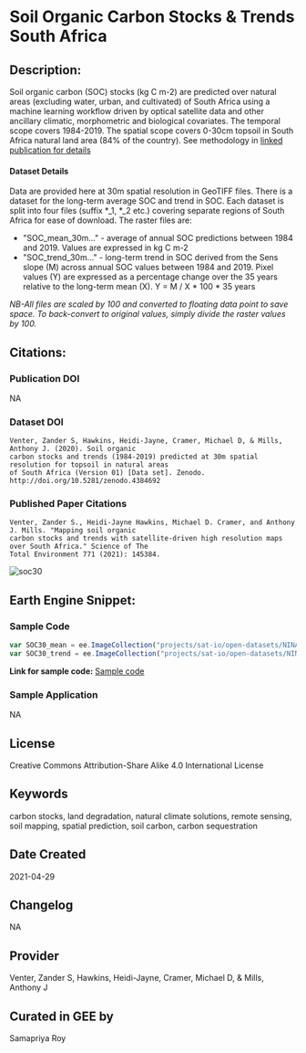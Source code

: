 
# Soil Organic Carbon Stocks & Trends South Africa

## Description:

Soil organic carbon (SOC) stocks (kg C m-2) are predicted over natural areas (excluding water, urban, and cultivated) of South Africa using a machine learning workflow driven by optical satellite data and other ancillary climatic, morphometric and biological covariates. The temporal scope covers 1984-2019. The spatial scope covers 0-30cm topsoil in South Africa natural land area (84% of the country). See methodology in [linked publication for details](https://www.sciencedirect.com/science/article/pii/S0048969721004526)

#### Dataset Details

Data are provided here at 30m spatial resolution in GeoTIFF files. There is a dataset for the long-term average SOC and trend in SOC. Each dataset is split into four files (suffix *_1, *_2 etc.) covering separate regions of South Africa for ease of download. The raster files are:

* "SOC_mean_30m..." - average of annual SOC predictions between 1984 and 2019. Values are expressed in kg C m-2
* "SOC_trend_30m..." - long-term trend in SOC derived from the Sens slope (M) across annual SOC values between 1984 and 2019. Pixel values (Y) are expressed as a percentage change over the 35 years relative to the long-term mean (X). Y = M / X * 100 * 35 years

*NB-All files are scaled by *100 and converted to floating data point to save space. To back-convert to original values, simply divide the raster values by 100.**

## Citations:

### Publication DOI

NA

### Dataset DOI

```
Venter, Zander S, Hawkins, Heidi-Jayne, Cramer, Michael D, & Mills, Anthony J. (2020). Soil organic
carbon stocks and trends (1984-2019) predicted at 30m spatial resolution for topsoil in natural areas
of South Africa (Version 01) [Data set]. Zenodo. http://doi.org/10.5281/zenodo.4384692
```

### Published Paper Citations

```
Venter, Zander S., Heidi-Jayne Hawkins, Michael D. Cramer, and Anthony J. Mills. "Mapping soil organic
carbon stocks and trends with satellite-driven high resolution maps over South Africa." Science of The
Total Environment 771 (2021): 145384.
```

![soc30](https://user-images.githubusercontent.com/6677629/116645849-4d016100-a93c-11eb-9d27-aa6556648674.gif)

## Earth Engine Snippet:

### Sample Code

```js
var SOC30_mean = ee.ImageCollection("projects/sat-io/open-datasets/NINA/SOC30_SA_mean");
var SOC30_trend = ee.ImageCollection("projects/sat-io/open-datasets/NINA/SOC30_SA_trend");
```
**Link for sample code:** [Sample code](https://code.earthengine.google.com/?scriptPath=users/sat-io/awesome-gee-catalog-examples:geophysical-biological-biogeochemical/SOIL-ORGANIC-CARBON-SA)

### Sample Application

NA

## License

Creative Commons Attribution-Share Alike 4.0 International License

## Keywords

carbon stocks, land degradation, natural climate solutions, remote sensing, soil mapping, spatial prediction, soil carbon, carbon sequestration

## Date Created

2021-04-29

## Changelog

NA

## Provider

Venter, Zander S, Hawkins, Heidi-Jayne, Cramer, Michael D, & Mills, Anthony J

## Curated in GEE by
Samapriya Roy